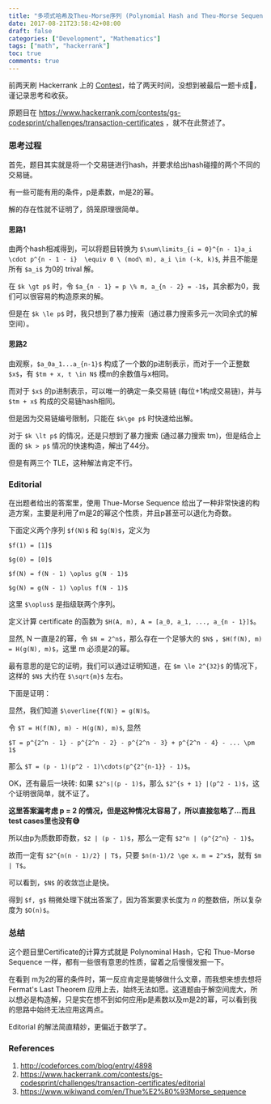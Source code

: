 ```yaml
---
title: "多项式哈希及Theu-Morse序列 (Polynomial Hash and Theu-Morse Sequence)"
date: 2017-08-21T23:58:42+08:00
draft: false
categories: ["Development", "Mathematics"]
tags: ["math", "hackerrank"]
toc: true
comments: true
---
```


前两天刷 Hackerrank 上的 [Contest](https://www.hackerrank.com/contests/gs-codesprint/challenges)，给了两天时间，没想到被最后一题卡成🐶，谨记录思考和收获。

原题目在 https://www.hackerrank.com/contests/gs-codesprint/challenges/transaction-certificates ，就不在此赘述了。

<!--more-->

### 思考过程

首先，题目其实就是将一个交易链进行hash，并要求给出hash碰撞的两个不同的交易链。

有一些可能有用的条件，p是素数，m是2的幂。

解的存在性就不证明了，鸽笼原理很简单。

#### 思路1

由两个hash相减得到，可以将题目转换为 `$\sum\limits_{i = 0}^{n - 1}a_i \cdot p^{n - 1 - i}  \equiv 0 \ (mod\ m), a_i \in (-k, k)$`, 并且不能是所有 `$a_i$` 为0的 trival 解。

在 `$k \gt p$` 时，令 `$a_{n - 1} = p \% m, a_{n - 2} = -1$`，其余都为0，我们可以很容易的构造原来的解。

但是在 `$k \le p$` 时，我只想到了暴力搜索（通过暴力搜索多元一次同余式的解空间）。


#### 思路2

由观察，`$a_0a_1...a_{n-1}$` 构成了一个数的p进制表示，而对于一个正整数`$x$`，有 `$tm + x, t \in N$` 模m的余数值与x相同。

而对于 `$x$` 的p进制表示，可以唯一的确定一条交易链 (每位+1构成交易链)，并与 `$tm + x$` 构成的交易链hash相同。

但是因为交易链编号限制，只能在 `$k\ge p$` 时快速给出解。

对于 `$k \lt p$` 的情况，还是只想到了暴力搜索 (通过暴力搜索 tm)，但是结合上面的 `$k > p$` 情况的快速构造，解出了44分。

但是有两三个 TLE，这种解法肯定不行。


### Editorial

在出题者给出的答案里，使用 Thue-Morse Sequence 给出了一种非常快速的构造方案，主要是利用了m是2的幂这个性质，并且p甚至可以退化为奇数。

下面定义两个序列 `$f(N)$` 和 `$g(N)$`，定义为

`$f(1) = [1]$`

`$g(0) = [0]$`

`$f(N) = f(N - 1) \oplus g(N - 1)$`

`$g(N) = g(N - 1) \oplus f(N - 1)$`

这里 `$\oplus$` 是指级联两个序列。

定义计算 certificate 的函数为 `$H(A, m), A = [a_0, a_1, ..., a_{n - 1}]$`。

显然, N 一直是2的幂，令 `$N = 2^n$`，那么存在一个足够大的 `$N$` ，`$H(f(N), m) = H(g(N), m)$`，这里 m 必须是2的幂。

最有意思的是它的证明，我们可以通过证明知道，在 `$m \le 2^{32}$` 的情况下，这样的 `$N$` 大约在 `$\sqrt{m}$` 左右。

下面是证明：

显然，我们知道 `$\overline{f(N)} = g(N)$`。

令 `$T = H(f(N), m) - H(g(N), m)$`, 显然

`$T = p^{2^n - 1} - p^{2^n - 2} - p^{2^n - 3} + p^{2^n - 4} - ... \pm 1$`

那么 `$T = (p - 1)(p^2 - 1)\cdots(p^{2^{n-1}} - 1)$`。

OK，还有最后一块砖: 如果 `$2^s|(p - 1)$`，那么 `$2^{s + 1} |(p^2 - 1)$`，这个证明很简单，就不证了。

**这里答案漏考虑 p = 2 的情况，但是这种情况太容易了，所以直接忽略了...而且test cases里也没有😅**

所以由p为质数即奇数，`$2 | (p - 1)$`，那么一定有 `$2^n | (p^{2^n} - 1)$`。

故而一定有 `$2^{n(n - 1)/2} | T$`，只要 `$n(n-1)/2 \ge x，m = 2^x$`，就有 `$m | T$`。

可以看到，`$N$` 的收敛岂止是快。

得到 `$f, g$` 稍微处理下就出答案了，因为答案要求长度为 $n$ 的整数倍，所以复杂度为 `$O(n)$`。

### 总结

这个题目里Certificate的计算方式就是 Polynominal Hash，它和 Thue-Morse Sequence 一样，都有一些很有意思的性质，留着之后慢慢发掘一下。

在看到 m为2的幂的条件时，第一反应肯定是能够做什么文章，而我想来想去想将 Fermat's Last Theorem 应用上去，始终无法如愿。这道题由于解空间庞大，所以想必是构造解，只是实在想不到如何应用p是素数以及m是2的幂，可以看到我的思路中始终无法应用这两点。

Editorial 的解法简直精妙，更偏近于数学了。

### References

1. http://codeforces.com/blog/entry/4898
2. https://www.hackerrank.com/contests/gs-codesprint/challenges/transaction-certificates/editorial
3. https://www.wikiwand.com/en/Thue%E2%80%93Morse_sequence


